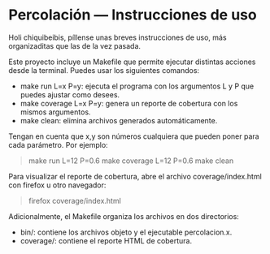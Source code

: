 # Percolación — Instrucciones de uso
Holi chiquibeibis, píllense unas breves instrucciones de uso, más organizaditas que las de la vez pasada.

Este proyecto incluye un Makefile que permite ejecutar distintas acciones desde la terminal. Puedes usar los siguientes comandos:

- make run L=x P=y: ejecuta el programa con los argumentos L y P que puedes ajustar como desees.
- make coverage L=x P=y: genera un reporte de cobertura con los mismos argumentos.
- make clean: elimina archivos generados automáticamente.

Tengan en cuenta que x,y son números cualquiera que pueden poner para cada parámetro. Por ejemplo:

>make run L=12 P=0.6
>make coverage L=12 P=0.6
>make clean

Para visualizar el reporte de cobertura, abre el archivo coverage/index.html con firefox u otro navegador:

>firefox coverage/index.html

Adicionalmente, el Makefile organiza los archivos en dos directorios:

- bin/: contiene los archivos objeto y el ejecutable percolacion.x.
- coverage/: contiene el reporte HTML de cobertura.